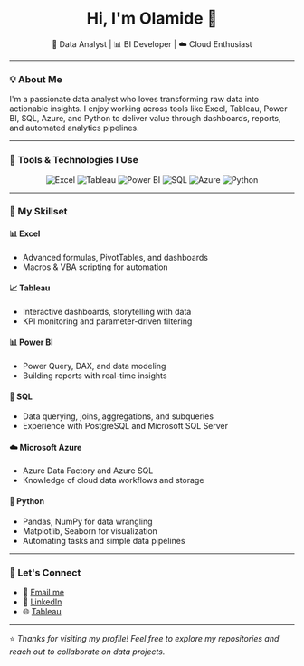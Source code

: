 <h1 align="center">Hi, I'm Olamide 👋</h1>

<p align="center">
  🎯 Data Analyst | 📊 BI Developer | ☁️ Cloud Enthusiast  
</p>

---

### 💡 About Me

I'm a passionate data analyst who loves transforming raw data into actionable insights. I enjoy working across tools like Excel, Tableau, Power BI, SQL, Azure, and Python to deliver value through dashboards, reports, and automated analytics pipelines.

---

### 🔧 Tools & Technologies I Use

<p align="center">
  <img src="https://img.shields.io/badge/Excel-217346?style=for-the-badge&logo=microsoft-excel&logoColor=white" alt="Excel"/>
  <img src="https://img.shields.io/badge/Tableau-E97627?style=for-the-badge&logo=tableau&logoColor=white" alt="Tableau"/>
  <img src="https://img.shields.io/badge/Power%20BI-F2C811?style=for-the-badge&logo=power-bi&logoColor=black" alt="Power BI"/>
  <img src="https://img.shields.io/badge/SQL-025E8C?style=for-the-badge&logo=postgresql&logoColor=white" alt="SQL"/>
  <img src="https://img.shields.io/badge/Azure-0078D4?style=for-the-badge&logo=microsoft-azure&logoColor=white" alt="Azure"/>
  <img src="https://img.shields.io/badge/Python-3776AB?style=for-the-badge&logo=python&logoColor=white" alt="Python"/>
</p>

---

### 📘 My Skillset

#### 📊 Excel
- Advanced formulas, PivotTables, and dashboards
- Macros & VBA scripting for automation

#### 📈 Tableau
- Interactive dashboards, storytelling with data
- KPI monitoring and parameter-driven filtering

#### 📊 Power BI
- Power Query, DAX, and data modeling
- Building reports with real-time insights

#### 🧠 SQL
- Data querying, joins, aggregations, and subqueries
- Experience with PostgreSQL and Microsoft SQL Server

#### ☁️ Microsoft Azure
- Azure Data Factory and Azure SQL
- Knowledge of cloud data workflows and storage

#### 🐍 Python
- Pandas, NumPy for data wrangling
- Matplotlib, Seaborn for visualization
- Automating tasks and simple data pipelines

---

### 🚀 Let's Connect

- 📧 [Email me](olamidekthomas@yahoo.com)
- 💼 [LinkedIn](https://www.linkedin.com/in/olamidekt/)
- 🌐 [Tableau](https://public.tableau.com/app/profile/olamide.thomas/vizzes)

---

⭐ _Thanks for visiting my profile! Feel free to explore my repositories and reach out to collaborate on data projects._
